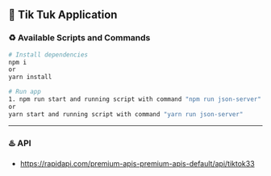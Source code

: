 ## :ghost: Tik Tuk Application

### :recycle: Available Scripts and Commands
```bash
# Install dependencies
npm i
or
yarn install    
```

```bash
# Run app
1. npm run start and running script with command "npm run json-server"
or
yarn start and running script with command "yarn run json-server"
```
---

### :hotsprings: API
- https://rapidapi.com/premium-apis-premium-apis-default/api/tiktok33